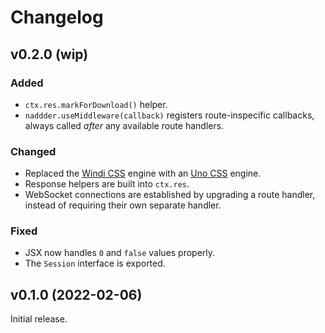# Changelog

## v0.2.0 (wip)

### Added

- `ctx.res.markForDownload()` helper.
- `naddder.useMiddleware(callback)` registers route-inspecific callbacks, always
  called _after_ any available route handlers.

### Changed

- Replaced the [Windi CSS](http://windicss.org/) engine with
  an [Uno CSS](https://github.com/unocss/unocss) engine.
- Response helpers are built into `ctx.res`.
- WebSocket connections are established by upgrading a route handler,
  instead of requiring their own separate handler.

### Fixed

- JSX now handles `0` and `false` values properly.
- The `Session` interface is exported.

## v0.1.0 (2022-02-06)

Initial release.
